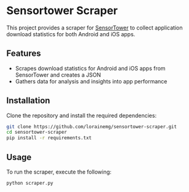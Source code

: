 # Sensortower Scraper

This project provides a scraper for [SensorTower](https://app.sensortower.com/) to collect application download statistics for both Android and iOS apps.

## Features

- Scrapes download statistics for Android and iOS apps from SensorTower and creates a JSON
- Gathers data for analysis and insights into app performance

## Installation

Clone the repository and install the required dependencies:

```bash
git clone https://github.com/lorainemg/sensortower-scraper.git
cd sensortower-scraper
pip install -r requirements.txt
```

## Usage
To run the scraper, execute the following:
```bash
python scraper.py
```

